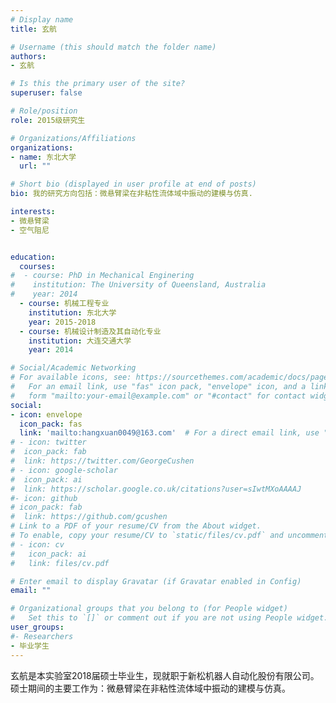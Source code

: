 ```yaml
---
# Display name
title: 玄航

# Username (this should match the folder name)
authors:
- 玄航

# Is this the primary user of the site?
superuser: false

# Role/position
role: 2015级研究生

# Organizations/Affiliations
organizations:
- name: 东北大学
  url: ""

# Short bio (displayed in user profile at end of posts)
bio: 我的研究方向包括：微悬臂梁在非粘性流体域中振动的建模与仿真.

interests:
- 微悬臂梁
- 空气阻尼


education:
  courses:
#  - course: PhD in Mechanical Enginering
#    institution: The University of Queensland, Australia
#    year: 2014
  - course: 机械工程专业
    institution: 东北大学
    year: 2015-2018
  - course: 机械设计制造及其自动化专业
    institution: 大连交通大学
    year: 2014

# Social/Academic Networking
# For available icons, see: https://sourcethemes.com/academic/docs/page-builder/#icons
#   For an email link, use "fas" icon pack, "envelope" icon, and a link in the
#   form "mailto:your-email@example.com" or "#contact" for contact widget.
social:
- icon: envelope
  icon_pack: fas
  link: 'mailto:hangxuan0049@163.com'  # For a direct email link, use "mailto:test@example.org".
# - icon: twitter
#  icon_pack: fab
#  link: https://twitter.com/GeorgeCushen
# - icon: google-scholar
#  icon_pack: ai
#  link: https://scholar.google.co.uk/citations?user=sIwtMXoAAAAJ
#- icon: github
# icon_pack: fab
#  link: https://github.com/gcushen
# Link to a PDF of your resume/CV from the About widget.
# To enable, copy your resume/CV to `static/files/cv.pdf` and uncomment the lines below.
# - icon: cv
#   icon_pack: ai
#   link: files/cv.pdf

# Enter email to display Gravatar (if Gravatar enabled in Config)
email: ""

# Organizational groups that you belong to (for People widget)
#   Set this to `[]` or comment out if you are not using People widget.
user_groups:
#- Researchers
- 毕业学生
---
```


玄航是本实验室2018届硕士毕业生，现就职于新松机器人自动化股份有限公司。硕士期间的主要工作为：微悬臂梁在非粘性流体域中振动的建模与仿真。

